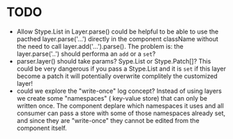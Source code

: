 # TODO

- Allow Stype.List in Layer.parse() could be helpful to be able to use the pacthed layer.parse('...')
directly in the component className without the need to call layer.add('...').parse(). The problem is:
the layer.parse('..') should performa an `add` or a `set`?
- parser.layer() should take params? Sype.List or Stype.Patch[]? This could be very dangerous if you
pass a Stype.List and it is `set` if this layer become a patch it will potentially overwrite complitely
the customized layer!
- could we explore the "write-once" log concept? Instead of using layers we create some "namespaces" (
key-value store) that can only be written once. The component deplare which namespaces it uses and all 
consumer can pass a store with some of those namespaces already set, and since they are "write-once"
they cannot be edited from the component itself.